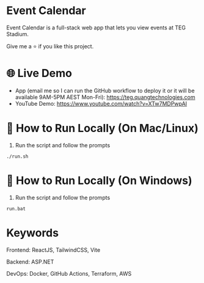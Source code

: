 # Event Calendar

Event Calendar is a full-stack web app that lets you view events at TEG Stadium.

Give me a ⭐️ if you like this project.

# 🌐 Live Demo

- App (email me so I can run the GitHub workflow to deploy it or it will be available 9AM-5PM AEST Mon-Fri): https://teg.quangtechnologies.com
- YouTube Demo: https://www.youtube.com/watch?v=XTw7MDPwpAI

# 🚀 How to Run Locally (On Mac/Linux)

1. Run the script and follow the prompts

`./run.sh`

# 🚀 How to Run Locally (On Windows)

1. Run the script and follow the prompts

`run.bat`

# Keywords

Frontend: ReactJS, TailwindCSS, Vite

Backend: ASP.NET

DevOps: Docker, GitHub Actions, Terraform, AWS
